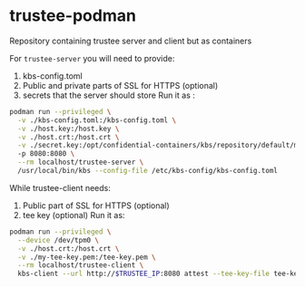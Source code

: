 # trustee-podman
Repository containing trustee server and client but as containers

For `trustee-server` you will need to provide:
1. kbs-config.toml
2. Public and private parts of SSL for HTTPS (optional)
3. secrets that the server should store
Run it as :

```bash
podman run --privileged \
  -v ./kbs-config.toml:/kbs-config.toml \
  -v ./host.key:/host.key \
  -v ./host.crt:/host.crt \
  -v ./secret.key:/opt/confidential-containers/kbs/repository/default/my-secret/secret.key
  -p 8080:8080 \
  --rm localhost/trustee-server \
  /usr/local/bin/kbs --config-file /etc/kbs-config/kbs-config.toml
```

While trustee-client needs:
1. Public part of SSL for HTTPS (optional)
2. tee key (optional)
Run it as:
```bash
podman run --privileged \
  --device /dev/tpm0 \
  -v ./host.crt:/host.crt \
  -v ./my-tee-key.pem:/tee-key.pem \
  --rm localhost/trustee-client \
  kbs-client --url http://$TRUSTEE_IP:8080 attest --tee-key-file tee-key.pem --cert-file $HTTPS_CERT_FILE
```
